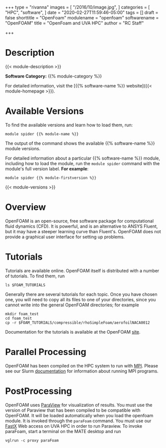 +++
type = "rivanna"
images = [
  "/2016/10/image.jpg",
]
categories = [
  "HPC",
  "software",
]
date = "2020-02-27T11:59:46-05:00"
tags = []
draft = false
shorttitle = "OpenFoam"
modulename = "openfoam"
softwarename = "OpenFOAM"
title = "OpenFoam and UVA HPC"
author = "RC Staff"

+++

# Description
{{< module-description >}}

**Software Category:** {{% module-category %}}

For detailed information, visit the [{{% software-name %}} website]({{< module-homepage >}}).

# Available Versions
To find the available versions and learn how to load them, run:
```
module spider {{% module-name %}}
```

The output of the command shows the available {{% software-name %}} module versions.

For detailed information about a particular {{% software-name %}} module, including how to load the module, run the `module spider` command with the module's full version label. __For example__:
```
module spider {{% module-firstversion %}}
```

{{< module-versions >}}

# Overview

OpenFOAM is an open-source, free software package for computational fluid dynamics (CFD). It is powerful, and is an alternative to ANSYS Fluent, but it may have a steeper learning curve than Fluent's.  OpenFOAM does not provide a graphical user interface for setting up problems.  

# Tutorials

Tutorials are available online.  OpenFOAM itself is distributed with a number of tutorials. To find them, run
```
ls $FOAM_TUTORIALS
```
Generally there are several tutorials for each topic.  Once you have chosen one, you will need to copy all its files to one of your directories, since you cannot write into the general OpenFOAM directories; for example
```
mkdir foam_test
cd foam_test
cp -r $FOAM_TUTORIALS/compressible/rhoSimpleFoam/aerofoilNACA0012
```
Documentation for the tutorials is available at the OpenFOAM [site](https://www.openfoam.com/documentation/tutorial-guide/).

# Parallel Processing

OpenFOAM has been compiled on the HPC system to run with [MPI](/userinfo/hpc/software/mpi).  Please see our Slurm [documentation](/userinfo/hpc/slurm) for information about running MPI programs.  

# PostProcessing

OpenFOAM uses [ParaView](https://www.paraview.org) for visualization of results.  You must use the version of Paraview that has been compiled to be compatible with OpenFOAM.  It will be loaded automatically when you load the openfoam module. It is invoked through the `paraFoam` command.  You must use our [FastX](/userinfo/hpc/logintools/fastx) Web access on UVA HPC in order to run Paraview.  To invoke paraFoam, start a terminal on the MATE desktop and run
```
vglrun -c proxy paraFoam
```
